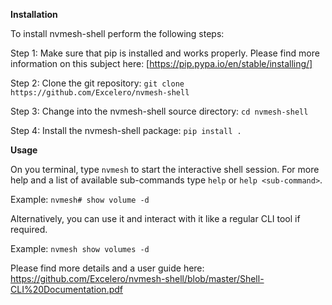 **Installation**

To install nvmesh-shell perform the following steps:

Step 1:
Make sure that pip is installed and works properly.
Please find more information on this subject here: [https://pip.pypa.io/en/stable/installing/]

Step 2:
Clone the git repository:
`git clone https://github.com/Excelero/nvmesh-shell`

Step 3:
Change into the nvmesh-shell source directory:
`cd nvmesh-shell`

Step 4:
Install the nvmesh-shell package:
`pip install .`


**Usage**

On you terminal, type `nvmesh` to start the interactive shell
session. For more help and a list of available sub-commands type `help`
or `help <sub-command>`.

Example: `nvmesh# show volume -d`

Alternatively, you can use it and interact with it like a regular CLI
tool if required.

Example: `nvmesh show volumes -d`

Please find more details and a user guide here: https://github.com/Excelero/nvmesh-shell/blob/master/Shell-CLI%20Documentation.pdf

